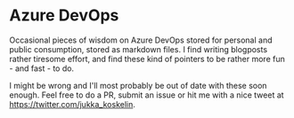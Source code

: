 # Azure DevOps
Occasional pieces of wisdom on Azure DevOps stored for personal and public consumption, stored as markdown files. I find writing blogposts rather tiresome effort, and find these kind of pointers to be rather more fun - and fast - to do.

I might be wrong and I'll most probably be out of date with these soon enough. Feel free to do a PR, submit an issue or hit me with a nice tweet at https://twitter.com/jukka_koskelin.
